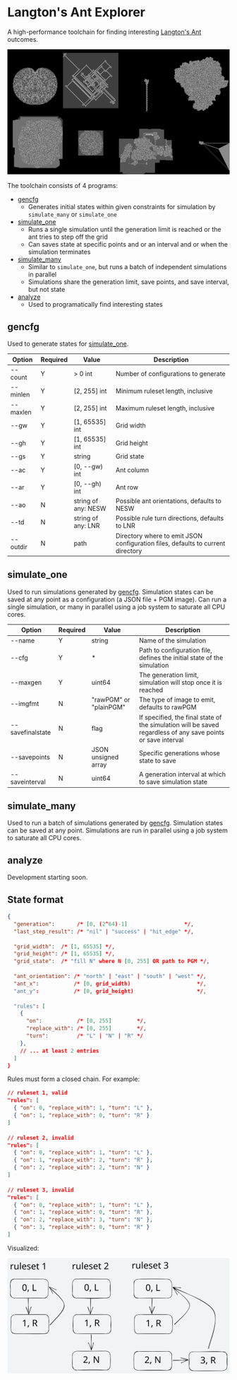 # Langton's Ant Explorer

A high-performance toolchain for finding interesting [Langton's Ant](https://en.wikipedia.org/wiki/Langton%27s_ant) outcomes.

<img src="resources/preview.png" />

The toolchain consists of 4 programs:
- [gencfg](#gencfg)
  - Generates initial states within given constraints for simulation by `simulate_many` or `simulate_one`
- [simulate_one](#simulate_one)
  - Runs a single simulation until the generation limit is reached or the ant tries to step off the grid
  - Can saves state at specific points and or an interval and or when the simulation terminates
- [simulate_many](#simulate_many)
  - Similar to `simulate_one`, but runs a batch of independent simulations in parallel
  - Simulations share the generation limit, save points, and save interval, but not state
- [analyze](#analyze)
  - Used to programatically find interesting states

## gencfg

Used to generate states for [simulate_one](#simulate).

| Option | Required | Value | Description |
| - | - | - | - |
| --count | Y | > 0 int | Number of configurations to generate |
| --minlen | Y | [2, 255] int | Minimum ruleset length, inclusive |
| --maxlen | Y | [2, 255] int | Maximum ruleset length, inclusive |
| --gw | Y | [1, 65535] int | Grid width |
| --gh | Y | [1, 65535] int | Grid height |
| --gs | Y | string | Grid state |
| --ac | Y | [0, --gw) int | Ant column |
| --ar | Y | [0, --gh) int | Ant row |
| --ao | N | string of any: NESW | Possible ant orientations, defaults to NESW |
| --td | N | string of any: LNR | Possible rule turn directions, defaults to LNR |
| --outdir | N | path | Directory where to emit JSON configuration files, defaults to current directory |

## simulate_one

Used to run simulations generated by [gencfg](#gencfg). Simulation states can be saved at any point as a configuration (a JSON file + PGM image). Can run a single simulation, or many in parallel using a job system to saturate all CPU cores.

| Option | Required | Value | Description |
| - | - | - | - |
| --name | Y | string | Name of the simulation |
| --cfg | Y | * | Path to configuration file, defines the initial state of the simulation |
| --maxgen | Y | uint64 | The generation limit, simulation will stop once it is reached |
| --imgfmt | N | "rawPGM" or "plainPGM" | The type of image to emit, defaults to rawPGM |
| --savefinalstate | N | flag | If specified, the final state of the simulation will be saved regardless of any save points or save interval |
| --savepoints | N | JSON unsigned array | Specific generations whose state to save |
| --saveinterval | N | uint64 | A generation interval at which to save simulation state |

## simulate_many

Used to run a batch of simulations generated by [gencfg](#gencfg). Simulation states can be saved at any point. Simulations are run in parallel using a job system to saturate all CPU cores.

## analyze

Development starting soon.

## State format

```json
{
  "generation":       /* [0, (2^64)-1]                  */,
  "last_step_result": /* "nil" | "success" | "hit_edge" */,

  "grid_width":  /* [1, 65535] */,
  "grid_height": /* [1, 65535] */,
  "grid_state":  /* "fill N" where N [0, 255] OR path to PGM */,

  "ant_orientation": /* "north" | "east" | "south" | "west" */,
  "ant_x":           /* [0, grid_width)                     */,
  "ant_y":           /* [0, grid_height)                    */,

  "rules": [
    {
      "on":           /* [0, 255]        */,
      "replace_with": /* [0, 255]        */,
      "turn":         /* "L" | "N" | "R" */
    },
    // ... at least 2 entries
  ]
}
```

Rules must form a closed chain. For example:

```json
// ruleset 1, valid
"rules": [
  { "on": 0, "replace_with": 1, "turn": "L" },
  { "on": 1, "replace_with": 0, "turn": "R" }
]

// ruleset 2, invalid
"rules": [
  { "on": 0, "replace_with": 1, "turn": "L" },
  { "on": 1, "replace_with": 2, "turn": "R" },
  { "on": 2, "replace_with": 2, "turn": "N" }
]

// ruleset 3, invalid
"rules": [
  { "on": 0, "replace_with": 1, "turn": "L" },
  { "on": 1, "replace_with": 0, "turn": "R" },
  { "on": 2, "replace_with": 3, "turn": "N" },
  { "on": 3, "replace_with": 0, "turn": "R" }
]
```

Visualized:

<img src="resources/rules.svg" />
